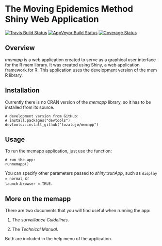 # The Moving Epidemics Method Shiny Web Application

[![Travis Build Status](https://travis-ci.org/lozalojo/memapp.svg?branch=master)](https://travis-ci.org/lozalojo/memapp)
[![AppVeyor Build Status](https://ci.appveyor.com/api/projects/status/github/lozalojo/memapp?branch=master&svg=true)](https://ci.appveyor.com/project/lozalojo/memapp)
[![Coverage Status](https://img.shields.io/codecov/c/github/lozalojo/memapp/master.svg)](https://codecov.io/github/lozalojo/memapp?branch=master)

## Overview

*memapp* is a web application created to serve as a graphical user interface for the R mem library. It was created using Shiny, a web application framework for R. This application uses the development version of the mem R library.

## Installation

Currently there is no CRAN version of the *memapp* library, so it has to be installed from its source.

```
# development version from GitHub:
# install.packages("devtools")
devtools::install_github("lozalojo/memapp")
```

## Usage

To run the memapp application, just use the function:

```
# run the app:
runmemapp()
```

You can specify other parameters passed to *shiny::runApp*, such as `display = normal`, or  
`launch.browser = TRUE`.

## More on the memapp

There are two documents that you will find useful when running the app:

1.  The *surveillance Guidelines*.
    
1.  The *Technical Manual*.

Both are included in the help menu of the application.